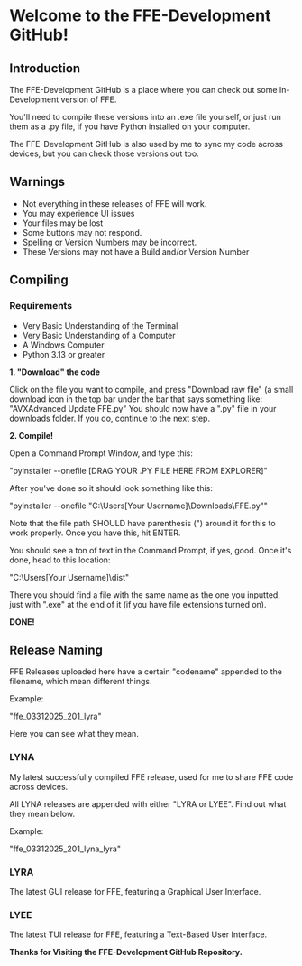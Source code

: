 # Welcome to the FFE-Development GitHub!

## Introduction

The FFE-Development GitHub is a place where you can check out some In-Development version of FFE.

You'll need to compile these versions into an .exe file yourself, or just run them
as a .py file, if you have Python installed on your computer.

The FFE-Development GitHub is also used by me to sync my code across devices,
but you can check those versions out too.

## Warnings

- Not everything in these releases of FFE will work.
- You may experience UI issues
- Your files may be lost
- Some buttons may not respond.
- Spelling or Version Numbers may be incorrect.
- These Versions may not have a Build and/or Version Number

## Compiling

### Requirements

- Very Basic Understanding of the Terminal
- Very Basic Understanding of a Computer
- A Windows Computer
- Python 3.13 or greater

**1. "Download" the code**

Click on the file you want to compile, and press "Download raw file" (a small download icon in the top bar under the bar that says something like: "AVXAdvanced Update FFE.py"
You should now have a ".py" file in your downloads folder. If you do, continue to the next step.

**2. Compile!**

Open a Command Prompt Window, and type this:

"pyinstaller --onefile [DRAG YOUR .PY FILE HERE FROM EXPLORER]"

After you've done so it should look something like this:

"pyinstaller --onefile "C:\Users\[Your Username]\Downloads\FFE.py""

Note that the file path SHOULD have parenthesis (") around it for this to work properly.
Once you have this, hit ENTER.

You should see a ton of text in the Command Prompt, if yes, good.
Once it's done, head to this location:

"C:\Users\[Your Username]\dist\"

There you should find a file with the same name as the one you inputted, just with ".exe" at the end of it (if you have file extensions turned on).

**DONE!**

## Release Naming

FFE Releases uploaded here have a certain "codename" appended to the filename, which mean different things.

Example:

"ffe_03312025_201_lyra"

Here you can see what they mean.

### LYNA

My latest successfully compiled FFE release, used for me to 
share FFE code across devices.

All LYNA releases are appended with either "LYRA or LYEE".
Find out what they mean below.

Example:

"ffe_03312025_201_lyna_lyra"

### LYRA

The latest GUI release for FFE,
featuring a Graphical User Interface.

### LYEE

The latest TUI release for FFE,
featuring a Text-Based User Interface.

**Thanks for Visiting the FFE-Development GitHub Repository.**



